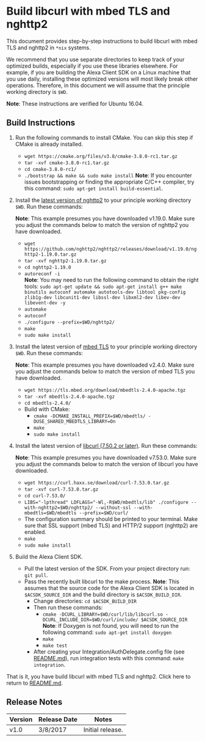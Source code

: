 # Build libcurl with mbed TLS and nghttp2

This document provides step-by-step instructions to build libcurl with mbed TLS and nghttp2 in `*nix` systems.

We recommend that you use separate directories to keep track of your optimized builds, especially if you use these libraries elsewhere. For example, if you are building the Alexa Client SDK on a Linux machine that you use daily, installing these optimized versions will most likely break other operations. Therefore, in this document we will assume that the principle working directory is `$WD`.

**Note**: These instructions are verified for Ubuntu 16.04.  

## Build Instructions

1. Run the following commands to install CMake. You can skip this step if CMake is already installed.  
   * `wget https://cmake.org/files/v3.8/cmake-3.8.0-rc1.tar.gz`  
   * `tar -xvf cmake-3.8.0-rc1.tar.gz`  
   * `cd cmake-3.8.0-rc1/`  
   * `./bootstrap && make && sudo make install`
     **Note**: If you encounter issues bootstrapping or finding the appropriate C/C++ compiler, try this command: `sudo apt-get install build-essential`.  
2. Install the [latest version of nghttp2](https://github.com/nghttp2/nghttp2/releases) to your principle working directory `$WD`. Run these commands:  

   **Note**: This example presumes you have downloaded v1.19.0. Make sure you adjust the commands below to match the version of nghttp2 you have downloaded.  

   * `wget https://github.com/nghttp2/nghttp2/releases/download/v1.19.0/nghttp2-1.19.0.tar.gz`  
   * `tar -xvf nghttp2-1.19.0.tar.gz`
   * `cd nghttp2-1.19.0`  
   * `autoreconf -i`  
     **Note**: You may need to run the following command to obtain the right tools: `sudo apt-get update && sudo apt-get install g++ make binutils autoconf automake autotools-dev libtool pkg-config zlib1g-dev libcunit1-dev libssl-dev libxml2-dev libev-dev libevent-dev -y`
   * `automake`
   * `autoconf`  
   * `./configure --prefix=$WD/nghttp2/`  
   * `make`  
   * `sudo make install`  
3. Install the latest version of [mbed TLS](https://github.com/ARMmbed/mbedtls/releases) to your principle working directory `$WD`. Run these commands:  

   **Note**: This example presumes you have downloaded v2.4.0. Make sure you adjust the commands below to match the version of mbed TLS you have downloaded.   

   * `wget https://tls.mbed.org/download/mbedtls-2.4.0-apache.tgz`  
   * `tar -xvf mbedtls-2.4.0-apache.tgz`  
   * `cd mbedtls-2.4.0/`  
   * Build with CMake:
     * `cmake -DCMAKE_INSTALL_PREFIX=$WD/mbedtls/ -DUSE_SHARED_MBEDTLS_LIBRARY=On`  
     * `make`  
     * `sudo make install`  
4. Install the latest version of [libcurl (7.50.2 or later)](https://curl.haxx.se/download.html). Run these commands:      

   **Note**: This example presumes you have downloaded v7.53.0. Make sure you adjust the commands below to match the version of libcurl you have downloaded.  

   * `wget https://curl.haxx.se/download/curl-7.53.0.tar.gz`  
   * `tar -xvf curl-7.53.0.tar.gz`  
   * `cd curl-7.53.0/`  
   * `LIBS="-lpthread" LDFLAGS="-Wl,-R$WD/mbedtls/lib" ./configure --with-nghttp2=$WD/nghttp2/ --without-ssl --with-mbedtls=$WD/mbedtls --prefix=$WD/curl/`  
   * The configuration summary should be printed to your terminal. Make sure that SSL support (mbed TLS) and HTTP/2 support (nghttp2) are enabled.  
   * `make`  
   * `sudo make install`  
5. Build the Alexa Client SDK.
   * Pull the latest version of the SDK. From your project directory run: `git pull`.  
   * Pass the recently built libcurl to the make process. **Note**: This assumes that the source code for the Alexa Client SDK is located in `$ACSDK_SOURCE_DIR` and the build directory is `$ACSDK_BUILD_DIR`.  
     * Change directories: `cd $ACSDK_BUILD_DIR`  
     * Then run these commands:
       * `cmake -DCURL_LIBRARY=$WD/curl/lib/libcurl.so -DCURL_INCLUDE_DIR=$WD/curl/include/ $ACSDK_SOURCE_DIR`  
       **Note**: If Doxygen is not found, you will need to run the following command: `sudo apt-get install doxygen`  
       * `make`  
       * `make test`  
     * After creating your Integration/AuthDelegate.config file (see [README.md](https://github.com/alexa/alexa-client-sdk)), run integration tests with this command: `make integration`.

That is it, you have build libcurl with mbed TLS and nghttp2. Click here to return to [README.md](https://github.com/alexa/alexa-client-sdk).

## Release Notes   

| Version | Release Date | Notes |
|---------|--------------|-------|  
| v1.0 | 3/8/2017 | Initial release. |
